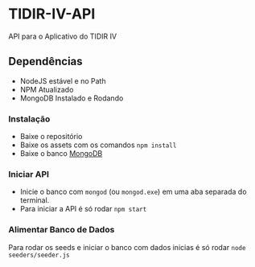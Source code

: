 # TIDIR-IV-API
API para o Aplicativo do TIDIR IV

## Dependências
- NodeJS estável e no Path
- NPM Atualizado
- MongoDB Instalado e Rodando

### Instalação
- Baixe o repositório
- Baixe os assets com os comandos `npm install`
- Baixe o banco [MongoDB](https://www.mongodb.com/download-center#community)

### Iniciar API
- Inicie o banco com `mongod` (ou `mongod.exe`) em uma aba separada do terminal.
- Para iniciar a API é só rodar `npm start`

### Alimentar Banco de Dados
Para rodar os seeds e iniciar o banco com dados inicias é só rodar `node seeders/seeder.js`
